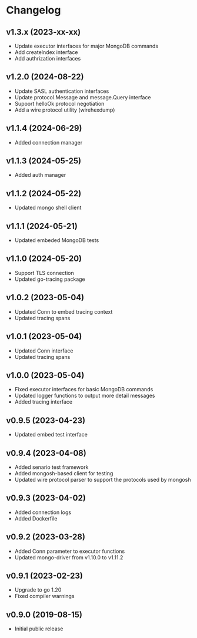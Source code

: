 # Changelog

## v1.3.x (2023-xx-xx)
- Update executor interfaces for major MongoDB commands
- Add createIndex interface
- Add authrization interfaces

## v1.2.0 (2024-08-22)
- Update SASL authentication interfaces
- Update protocol.Message and message.Query interface
- Supoort helloOk protocol negotiation
- Add a wire protocol utility (wirehexdump)

## v1.1.4 (2024-06-29)
- Added connection manager

## v1.1.3 (2024-05-25)
- Added auth manager

## v1.1.2 (2024-05-22)
- Updated mongo shell client

## v1.1.1 (2024-05-21)
- Updated embeded MongoDB tests

## v1.1.0 (2024-05-20)
- Support TLS connection
- Updated go-tracing package

## v1.0.2 (2023-05-04)
- Updated Conn to embed tracing context
- Updated tracing spans

## v1.0.1 (2023-05-04)
- Updated Conn interface
- Updated tracing spans

## v1.0.0 (2023-05-04)
- Fixed executor interfaces for basic MongoDB commands
- Updated logger functions to output more detail messages
- Added tracing interface

## v0.9.5 (2023-04-23)
- Updated embed test interface

## v0.9.4 (2023-04-08)
- Added senario test framework
- Added mongosh-based client for testing
- Updated wire protocol parser to support the protocols used by mongosh

## v0.9.3 (2023-04-02)
- Added connection logs
- Added Dockerfile

## v0.9.2 (2023-03-28)
- Added Conn parameter to executor functions
- Updated mongo-driver from v1.10.0 to v1.11.2

## v0.9.1 (2023-02-23)
- Upgrade to go 1.20
- Fixed compiler warnings

## v0.9.0 (2019-08-15)
- Initial public release  
